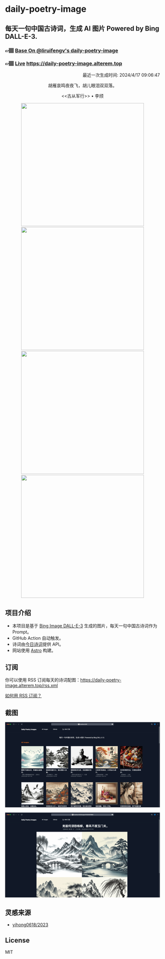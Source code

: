 
# daily-poetry-image

## 每天一句中国古诗词，生成 AI 图片 Powered by Bing DALL-E-3.

### 👉🏽 [Base On @liruifengv's daily-poetry-image](https://github.com/liruifengv/daily-poetry-image)

### 👉🏽 [Live](https://daily-poetry-image.alterem.top/) https://daily-poetry-image.alterem.top

<p align="right">
  最近一次生成时间: 2024/4/17 09:06:47
</p>
<p align="center">
胡雁哀鸣夜夜飞，胡儿眼泪双双落。
</p>
<p align="center">
<<古从军行>> • 李颀
</p>
<p align="center">
<img src="https://tse3.mm.bing.net/th/id/OIG4..zRDq1db08fB.0Wp.u7Z" height="400" width="400" />
<img src="https://tse2.mm.bing.net/th/id/OIG4.fiB0dR946QKGxIs7Co1U" height="400" width="400" />
<img src="https://tse1.mm.bing.net/th/id/OIG4.V5bKwS0SGcsxijX2SKx6" height="400" width="400" />
<img src="https://tse2.mm.bing.net/th/id/OIG4.a6re9ZP5SrAHbTMg85xe" height="400" width="400" />
</p>

## 项目介绍

-   本项目是基于 [Bing Image DALL-E-3](https://www.bing.com/images/create) 生成的图片，每天一句中国古诗词作为 Prompt。
-   GitHub Action 自动触发。
-   诗词由[今日诗词](https://www.jinrishici.com/)提供 API。
-   网站使用 [Astro](https://astro.build) 构建。

## 订阅

你可以使用 RSS 订阅每天的诗词配图：https://daily-poetry-image.alterem.top/rss.xml

[如何用 RSS 订阅？](https://zhuanlan.zhihu.com/p/55026716)

## 截图

![图片列表](./screenshots/Snipaste_2023-12-28_21-00-26.png)

![图片详情](./screenshots/Snipaste_2023-12-28_21-00-53.png)

## 灵感来源

-   [yihong0618/2023](https://github.com/yihong0618/2023)

## License

MIT
